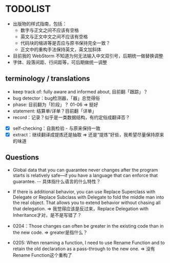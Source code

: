 # TODOLIST

* 出版物的样式指南，包括：
  * 数字与正文之间不应该有空格
  * 英文与正文中文之间不应该有空格
  * 代码块的缩进等是否应与原书保持完全一致？
  * 正文中的重构手法保持英文，英文加斜体
* 目前我的 WebStorm 不知道为何无法输入中文双引号，后期统一做替换调整
* 字体、段落间距、行间距等，可后期做统一调整

## terminology / translations 

* keep track of: fully aware and informed about, 目前翻「跟踪」？
* bug detector：bug检测器，「器」总觉得俗
* phase: 目前翻为「阶段」？ 01-06 => 挺好
* statement: 结算单/详单？目前翻「详单」
* record：记录？似乎是一类数据结构，有约定俗成翻译否？
* [x] self-checking：自我检验 - 与原来保持一致
* [x] extract：继续翻译成提炼还是抽取 => 还是“提炼”好些，我希望尽量保持原来的味道

## Questions

* Global data that you can guarantee never changes after the program starts is relatively safe—if you have a language that can enforce that guarantee. -- 具体指什么语言的什么特性？

* If there is additional behavior, you can use Replace Superclass with Delegate or Replace Subclass with Delegate to fold the middle man into the real object. That allows you to extend behavior without chasing all that delegation. => 我觉得应该是反过来，Replace Delegation with Inheritance才对，是不是写错了？

* 0204：Those changes can often be greater in the existing code than in the new code. => greater是指什么？

* 0205: When renaming a function, I need to use Rename Function and to retain the old declaration as a pass-through to the new one.  => 没有Rename Function这个重构了
